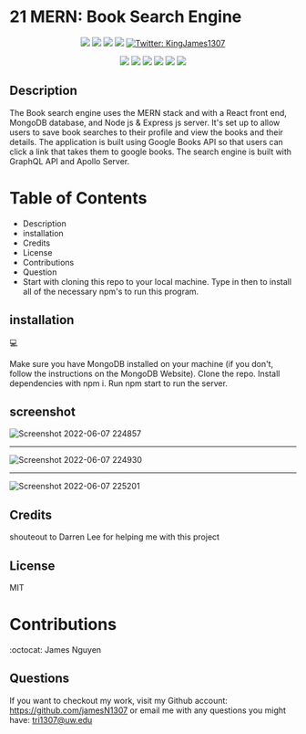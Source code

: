 # 21 MERN: Book Search Engine
<p align="center">
    <img src="https://img.shields.io/github/last-commit/jamesN1307/book-search-engine" />
    <img src="https://img.shields.io/github/languages/top/jamesN1307/book-search-engine"  />
    <img src="https://img.shields.io/github/issues/jamesN1307/book-search-engine" />
    <img src="https://img.shields.io/github/last-commit/jamesN1307/book-search-engine" >
    <a href="https://twitter.com/KingJames1307">
        <img alt="Twitter: KingJames1307" src="https://img.shields.io/twitter/follow/KingJames1307.svg?style=social" target="_blank" />
    </a>
</p>
  
<p align="center">
    <img src="https://img.shields.io/badge/Javascript-yellow" />
    <img src="https://img.shields.io/badge/-node.js-green" />
    <img src="https://img.shields.io/badge/-screencastify-lightgrey" />
    <img src="https://img.shields.io/badge/-express-orange" />
    <img src="https://img.shields.io/badge/-MongoDB-blue" />
    <img src="https://img.shields.io/badge/-json-orange" />
</p>
   
## Description
The Book search engine uses the MERN stack and with a React front end, MongoDB database, and Node js & Express js server. It's set up to allow users to save book searches to their profile and view the books and their details. The application is built using Google Books API so that users can click a link that takes them to google books. The search engine is built with GraphQL API and Apollo Server.

# Table of Contents
* Description
* installation
* Credits
* License
* Contributions
* Question
* Start with cloning this repo to your local machine. Type in then to install all of the necessary npm's to run this program. 

## installation
💻

Make sure you have MongoDB installed on your machine (if you don't, follow the instructions on the MongoDB Website). Clone the repo. Install dependencies with npm i. Run npm start to run the server.
## screenshot 

![Screenshot 2022-06-07 224857](https://user-images.githubusercontent.com/97413286/172541623-b1e73da3-a14e-4233-896f-0838f26c95f4.png)

________
![Screenshot 2022-06-07 224930](https://user-images.githubusercontent.com/97413286/172541628-5770f8c1-e198-4a0a-8543-3e2db94ca14b.png)

_____
![Screenshot 2022-06-07 225201](https://user-images.githubusercontent.com/97413286/172541779-4bb6c105-9f73-4359-8ae5-2f3576cd5601.png)


## Credits
shouteout to Darren Lee for helping me with this project 

## License
MIT

# Contributions
:octocat: James Nguyen

## Questions
If you want to checkout my work, visit my Github account: https://github.com/jamesN1307 or
email me with any questions you might have: tri1307@uw.edu
